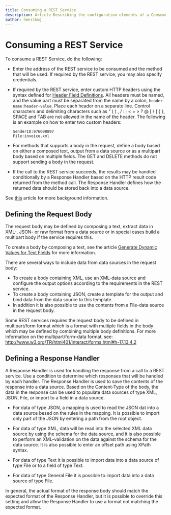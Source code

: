 ```yaml
---
title: Consuming a REST Service
description: Article Describing the configuration elements of a Consume REST Service effect
author: henrikmj
---
```


# Consuming a REST Service

To consume a REST Service, do the following:

* Enter the address of the REST service to be consumed and the method that will be used. If required by the REST service, you may also specify credentials.
* If required by the REST service, enter custom HTTP headers using the syntax defined for [Header Field Definitions](http://www.w3.org/Protocols/rfc2616/rfc2616-sec14.html). All headers must be named, and the value part must be separated from the name by a colon, ```header-name:header-value```. Place each header on a separate line. Control characters and delimiting characters such as " ( ) , / : ; < = > ? @ [ \ ] { }, SPACE and TAB are not allowed in the name of the header. The following is an example on how to enter two custom headers:

  ```
  SenderID:976098897
  File:invoice.xml
  ```

* For methods that supports a body in the request, define a body based on either a composed text, output from a data source or as a multipart body based on multiple fields. The GET and DELETE methods do not support sending a body in the request.
* If the call to the REST service succeeds, the results may be handled conditionally by a Response Handler based on the HTTP result code returned from the method call. The Response Handler defines how the returned data should be stored back into a data source.

See [this](../../../../services/rest-services/index.md) article for more background information.
		
## Defining the Request Body

The request body may be defined by composing a text, extract data in XML-, JSON- or raw format from a data source or in special cases build a multipart body if the service requires this.

To create a body by composing a text, see the article [Generate Dynamic Values for Text Fields](../generate-dynamic-values-for-text-fields.md "Generate Dynamic Values for Text Fields") for more information.

There are several ways to include data from data sources in the request body:
* To create a body containing XML, use an XML-data source and configure the output options according to the requirements in the REST service.
* To create a body containing JSON, create a template for the output and bind data from the data source to this template.
* In addition it is also possible to use the contents from a File-data source in the request body.

Some REST services requires the request body to be defined in multipart/form format which is a format with multiple fields in the body which may be defined by combining multiple body definitions. For more information on the multipart/form-data format, see: http://www.w3.org/TR/html401/interact/forms.html#h-17.13.4.2

## Defining a Response Handler

A Response Handler is used for handling the response from a call to a REST service. Use a condition to determine which responses that will be handled by each handler. The Response Handler is used to save the contents of the response into a data source.
Based on the Content-Type of the body, the data in the response can be used to populate data sources of type XML, JSON, File, or import to a field in a data source.

* For data of type JSON, a mapping is used to read the JSON dat into a data source besed on the rules in the mapping. It is possible to import only part of the JSON by entering a path from the root object.

* For data of type XML, data will be read into the selected XML data source by using the schema for the data source, and it is also possible to perform an XML-validation on the data against the schema for the data source. It is also possible to enter an offset path using XPath syntax. 

* For data of type Text it is possible to import data into a data source of type File or to a field of type Text. 
 
* For data of type General File it is possible to import data into a data source of type File. 

In general, the actual format of the response body should match the expected format of the Response Handler, but it is possible to override this setting and allow the Response Handler to use a format not matching the expected format.
